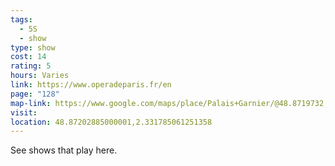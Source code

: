 ```yaml
---
tags:
  - 5S
  - show
type: show
cost: 14
rating: 5
hours: Varies
link: https://www.operadeparis.fr/en
page: "128"
map-link: https://www.google.com/maps/place/Palais+Garnier/@48.8719732,2.3290265,17z/data=!3m1!4b1!4m6!3m5!1s0x47e66e30d4668339:0xa9abf21c286d0767!8m2!3d48.8719697!4d2.3316014!16zL20vMGhyNnc?entry=ttu
visit: 
location: 48.87202885000001,2.331785061251358
---
```

See shows that play here.